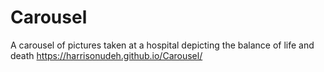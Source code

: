 # Carousel
A carousel of pictures taken at a hospital depicting the balance of life and death
https://harrisonudeh.github.io/Carousel/
